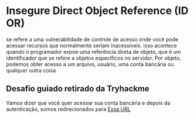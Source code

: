 # Insegure Direct Object Reference (ID OR)

se refere a uma vulnerabilidade de controle de acesso onde você pode acessar recursos que normalmente seriam inacessíveis. isso acontece quando o programador expoe uma referência direta de objeto, que é um identificador que se refere a objetos específicos no servidor. Por objeto, podemos obter acesso a um arquivo, usuário, uma conta bancária ou qualquer outra coisa

## Desafio guiado retirado da Tryhackme

Vamos dizer que você quer acessar sua conta bancária e depois da autenticação, somos redirecionados para [Essa URL]()